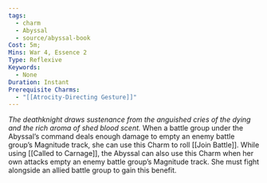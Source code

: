 ```yaml
---
tags:
  - charm
  - Abyssal
  - source/abyssal-book
Cost: 5m; 
Mins: War 4, Essence 2
Type: Reflexive
Keywords:
  - None
Duration: Instant
Prerequisite Charms:
  - "[[Atrocity-Directing Gesture]]"
---
```

*The deathknight draws sustenance from the anguished cries of the dying and the rich aroma of shed blood scent.*
When a battle group under the Abyssal’s command deals enough damage to empty an enemy battle group’s Magnitude track, she can use this Charm to roll [[Join Battle]].
While using [[Called to Carnage]], the Abyssal can also use this Charm when her own attacks empty an enemy battle group’s Magnitude track. She must fight alongside an allied battle group to gain this benefit.